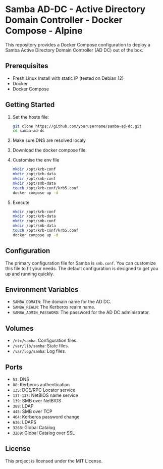 # Samba AD-DC - Active Directory Domain Controller - Docker Compose - Alpine

This repository provides a Docker Compose configuration to deploy a Samba Active Directory Domain Controller (AD DC) out of the box.

## Prerequisites

- Fresh Linux Install with static IP (tested on Debian 12)
- Docker
- Docker Compose

## Getting Started

1. Set the hosts file:
    ```sh
    git clone https://github.com/yourusername/samba-ad-dc.git
    cd samba-ad-dc
    ```

2. Make sure DNS are resolved localy

3. Download the docker compose file.

4. Customise the env file
    ```sh
    mkdir /opt/krb-conf
    mkdir /opt/krb-data
    mkdir /opt/smb-conf
    mkdir /opt/smb-data
    touch /opt/krb-conf/krb5.conf
    docker compose up -d
    ```

5. Execute 
    ```sh
    mkdir /opt/krb-conf
    mkdir /opt/krb-data
    mkdir /opt/smb-conf
    mkdir /opt/smb-data
    touch /opt/krb-conf/krb5.conf
    docker compose up -d
    ```

## Configuration

The primary configuration file for Samba is `smb.conf`. You can customize this file to fit your needs. The default configuration is designed to get you up and running quickly.

## Environment Variables

- `SAMBA_DOMAIN`: The domain name for the AD DC.
- `SAMBA_REALM`: The Kerberos realm name.
- `SAMBA_ADMIN_PASSWORD`: The password for the AD DC administrator.

## Volumes

- `/etc/samba`: Configuration files.
- `/var/lib/samba`: State files.
- `/var/log/samba`: Log files.

## Ports

- `53`: DNS
- `88`: Kerberos authentication
- `135`: DCE/RPC Locator service
- `137-138`: NetBIOS name service
- `139`: SMB over NetBIOS
- `389`: LDAP
- `445`: SMB over TCP
- `464`: Kerberos password change
- `636`: LDAPS
- `3268`: Global Catalog
- `3269`: Global Catalog over SSL

## License

This project is licensed under the MIT License.